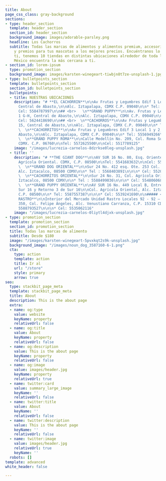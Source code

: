 ```yaml
---
title: About
page_css_class: gray-background
sections:
- type: header_section
  template: header_section
  section_id: header_section
  background_image: images/adorable-parsley.png
  headline: Los Cachorros
  subtitle: Todas las marcas de alimentos y alimentos premium, accesorios, juguetes
    y premios para tus mascotas a los mejores precios. Encuéntranos lo más cerca de
    ti, tenemos 10 tiendas en distintas ubicaciones alrededor de toda la Ciudad de
    México encuentra la más cercana a ti.
- section_id: lorem-ipsum
  type: promotion_section
  background_image: images/karsten-winegeart-tiwbjn8t7ze-unsplash-1.jpg
- type: bulletpoints_section
  template: bulletpoints_section
  section_id: bulletpoints_section
  bulletpoints:
  - title: NUESTRAS UBICACIONES
    description: "# **EL CACHORRIN**\n\nAv Frutas y Legumbres Edif 1 Locales 4 y 5,
      Central de Abasto,\n\nAlc. Iztapalapa, CDMX C.P. 09040\n\n* Tel: 5556947398\n\n\n*
      Cel: 5584787997\n\n## <br>   \n**GRAND PUPPY**\n\nAv. Frutas y Legumbres, Caracol
      1 G-H, Central de Abasto,\n\nAlc. Iztapalapa, CDMX C.P. 09040\n\n* Tel: 5570902496\n\n\n*
      Cel: 5624418690\n\n## <br>  \n**CACHORROS**\n\nAv Frutas y Legumbres Edif 4 Local
      15, Central de Abasto,\n\nAlc. Iztapalapa, CDMX C.P. 09040\n\n* Tel: 5556001586\n\n## <br>
      \  \n**CACHORRITOS**\n\nAv Frutas y Legumbres Edif 3 Local 1 y 2, Central de
      Abasto,\n\nAlc. Iztapalapa, CDMX C.P. 09040\n\n* Tel: 5556949266\n* Cel: 5539598129\n\n## <br>
      \  \n**GRAND PUPPY ROMA**\n\nCalle Medellín No. 209, Col. Roma Sur\n\nAlc. Cuauhtémoc,
      CDMX. C.P. 06760\n\nTel: 5572625500\n\nCel: 5517789125"
    image: "/images/lucrezia-carnelos-8dzrkse0leg-unsplash.jpg"
  - title: ''
    description: "# **THE GIANT DOG**\n\nAV SUR 16 No. 80, Esq. Oriente 243 – A\n\nCol.
      Agrícola Oriental. CDMX, C.P. 08500\n\nTel: 5541683632\n\nCel: 5539261478\n\n# <br>
      \  \n**GRAND DOG ORIENTAL**\n\nSur 24 No. 412 esq. Ote. 253 Col. Agrícola Oriental
      Alc. Iztacalco, 08500 CDMX\n\n* Tel : 5568403891\n\n\n* Cel: 5520835339\n\n##### <br>
      \  \n**CACHORRITOS ORIENTAL**\n\nSur 24 No. 31, Col. Agrícola Oriental Alc.
      Iztacalco, 08500 CDMX\n\n* Tel : 5588499036\n\n\n* Cel: 5548060687\n\n##### <br>
      \  \n**GRAND PUPPY ORIENTAL**\n\nAV SUR 16 No. 449 Local B, Entre calle 2 de
      Sur 16 y Retorno 3 de Sur 16\n\nCol. Agrícola Oriental, Alc. Iztacalco, CDMX,
      C.P. 08500\n\n* Tel: 5587557387\n\n\n* Cel: 5539241690\n\n##### <br>  \n**UNIDAD
      RASTRO**\n\nInterior del Mercado Unidad Rastro Locales 92 - 92 – 94.\n\nEstaño
      350, Col. Felipe Ángeles, Alc. Venustiano Carranza, C.P. 15310 CDMX\n\n* Tel:
      5588793527\n\n\n* Cel: 5535062116"
    image: "/images/lucrezia-carnelos-0liytl4djxk-unsplash.jpg"
- type: promotion_section
  template: promotion_section
  section_id: promotion_section
  title: Todas las marcas de alimento
  subtitle: Desde $180
  image: "/images/karsten-winegeart-5pvxkqt2s9k-unsplash.jpg"
  background_image: "/images/noun_dog_3587160-6-1.png"
  cta:
    type: action
    template: action
    title: Ir al
    url: "/store"
    style: primary
    arrow: true
seo:
  type: stackbit_page_meta
  template: stackbit_page_meta
  title: About
  description: This is the about page
  extra:
  - name: og:type
    value: website
    keyName: property
    relativeUrl: false
  - name: og:title
    value: About
    keyName: property
    relativeUrl: false
  - name: og:description
    value: This is the about page
    keyName: property
    relativeUrl: false
  - name: og:image
    value: images/header.jpg
    keyName: property
    relativeUrl: true
  - name: twitter:card
    value: summary_large_image
    keyName: ''
    relativeUrl: false
  - name: twitter:title
    value: About
    keyName: ''
    relativeUrl: false
  - name: twitter:description
    value: This is the about page
    keyName: ''
    relativeUrl: false
  - name: twitter:image
    value: images/header.jpg
    relativeUrl: true
    keyName: ''
  robots: []
template: advanced
white_header: false

---
```

